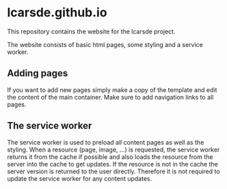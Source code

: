 # lcarsde.github.io
This repository contains the website for the lcarsde project.

The website consists of basic html pages, some styling and a service worker.

## Adding pages
If you want to add new pages simply make a copy of the template and edit the content of the main container. Make sure to add navigation links to all pages.

## The service worker
The service worker is used to preload all content pages as well as the styling. When a resource (page, image, ...) is requested, the service worker returns it from the cache if possible and also loads the resource from the server into the cache to get updates. If the resource is not in the cache the server version is returned to the user directly. Therefore it is not required to update the service worker for any content updates.
